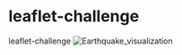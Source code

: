 # leaflet-challenge
leaflet-challenge
![Earthquake_visualization](https://github.com/MaksAndr/leaflet-challenge/assets/119984723/279ff564-cc2d-4d21-8ba8-560c51bf23f6)
